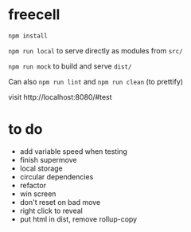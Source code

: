 # freecell

`npm install`

`npm run local` to serve directly as modules from `src/`

`npm run mock` to build and serve `dist/`

Can also `npm run lint` and `npm run clean` (to prettify)

visit http://localhost:8080/#test

# to do

* add variable speed when testing
* finish supermove
* local storage
* circular dependencies
* refactor
* win screen
* don't reset on bad move
* right click to reveal
* put html in dist, remove rollup-copy
